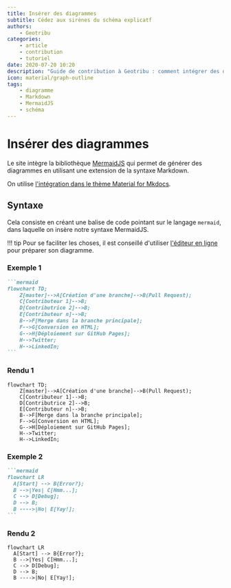 ```yaml
---
title: Insérer des diagrammes
subtitle: Cédez aux sirènes du schéma explicatf
authors:
    - Geotribu
categories:
    - article
    - contribution
    - tutoriel
date: 2020-07-20 10:20
description: "Guide de contribution à Geotribu : comment intégrer des diagrammes Mermaid dans un contenu en Markdown."
icon: material/graph-outline
tags:
    - diagramme
    - Markdown
    - MermaidJS
    - schéma
---
```


# Insérer des diagrammes

Le site intègre la bibliothèque [MermaidJS](https://mermaid-js.github.io/mermaid/#/) qui permet de générer des diagrammes en utilisant une extension de la syntaxe Markdown.

On utilise [l'intégration dans le thème Material for Mkdocs](https://squidfunk.github.io/mkdocs-material/reference/diagrams/).

## Syntaxe

Cela consiste en créant une balise de code pointant sur le langage `mermaid`, dans laquelle on insère notre syntaxe MermaidJS.

!!! tip
    Pour se faciliter les choses, il est conseillé d'utiliser [l'éditeur en ligne](https://mermaid-js.github.io/mermaid-live-editor/) pour préparer son diagramme.

### Exemple 1

````markdown
```mermaid
flowchart TD;
    Z[master]-->A[Création d'une branche]-->B(Pull Request);
    C[Contributeur 1]-->B;
    D[Contributrice 2]-->B;
    E[Contributeur n]-->B;
    B-->F[Merge dans la branche principale];
    F-->G[Conversion en HTML];
    G-->H[Déploiement sur GitHub Pages];
    H-->Twitter;
    H-->LinkedIn;
```
````

### Rendu 1

```mermaid
flowchart TD;
    Z[master]-->A[Création d'une branche]-->B(Pull Request);
    C[Contributeur 1]-->B;
    D[Contributrice 2]-->B;
    E[Contributeur n]-->B;
    B-->F[Merge dans la branche principale];
    F-->G[Conversion en HTML];
    G-->H[Déploiement sur GitHub Pages];
    H-->Twitter;
    H-->LinkedIn;
```

### Exemple 2

````markdown
```mermaid
flowchart LR
  A[Start] --> B{Error?};
  B -->|Yes| C[Hmm...];
  C --> D[Debug];
  D --> B;
  B ---->|No| E[Yay!];
```
````

### Rendu 2

``` mermaid
flowchart LR
  A[Start] --> B{Error?};
  B -->|Yes| C[Hmm...];
  C --> D[Debug];
  D --> B;
  B ---->|No| E[Yay!];
```
